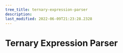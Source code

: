 ```yaml
---
tree_title: ternary-expression-parser
description: 
last_modified: 2022-06-09T21:23:28.2328
---
```


# Ternary Expression Parser
